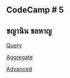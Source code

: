 ## CodeCamp # 5

## ชญานิน ชลหาญ

[Query](https://github.com/cchayanin/CodeCamp5/tree/master/7.Database/SQL/query)

[Aggregate](https://github.com/cchayanin/CodeCamp5/tree/master/7.Database/SQL/aggregate)

[Advanced](https://github.com/cchayanin/CodeCamp5/tree/master/7.Database/SQL/advanced)